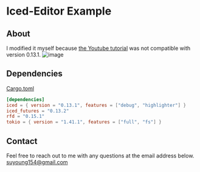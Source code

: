 # Iced-Editor Example

## About

I modified it myself because [the Youtube tutorial](https://www.youtube.com/watch?v=gcBJ7cPSALo) was not compatible with
version 0.13.1.
![image](https://github.com/user-attachments/assets/dcb2c34e-5ce4-4448-a377-c92c1684f0a0)

## Dependencies

[Cargo.toml](https://github.com/seobaeksol/iced-editor-example/blob/main/Cargo.toml)

```Cargo.toml
[dependencies]
iced = { version = "0.13.1", features = ["debug", "highlighter"] }
iced_futures = "0.13.2"
rfd = "0.15.1"
tokio = { version = "1.41.1", features = ["full", "fs"] }

```

## Contact

Feel free to reach out to me with any questions at the email address below.
<suyoung154@gmail.com>
